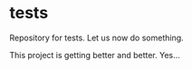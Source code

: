 # tests
Repository for tests.
Let us now do something.

This project is getting better and better. Yes...